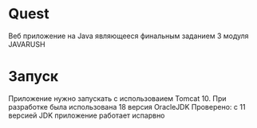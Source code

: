 # Quest
Веб приложение на Java являющееся финальным заданием 3 модуля JAVARUSH

# Запуск
Приложение нужно запускать с использоваием Tomcat 10.
При разработке была использована 18 версия OracleJDK
Проверено: с 11 версией JDK приложение работает испарвно
